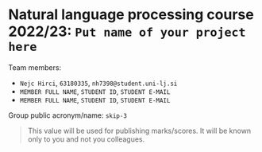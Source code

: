 # Natural language processing course 2022/23: `Put name of your project here`

Team members:
 * `Nejc Hirci`, `63180335`, `nh7398@student.uni-lj.si`
 * `MEMBER FULL NAME`, `STUDENT ID`, `STUDENT E-MAIL`
 * `MEMBER FULL NAME`, `STUDENT ID`, `STUDENT E-MAIL`
 
Group public acronym/name: `skip-3`
 > This value will be used for publishing marks/scores. It will be known only to you and not you colleagues.
